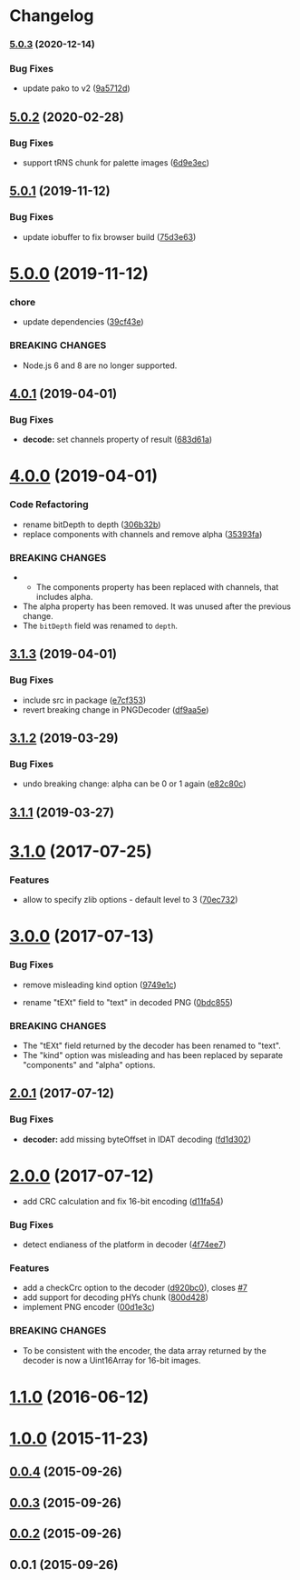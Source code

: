 # Changelog

### [5.0.3](https://www.github.com/image-js/fast-png/compare/v5.0.2...v5.0.3) (2020-12-14)


### Bug Fixes

* update pako to v2 ([9a5712d](https://www.github.com/image-js/fast-png/commit/9a5712d5cd4954453b076fbf42803fe825bf01b2))



## [5.0.2](https://github.com/image-js/fast-png/compare/v5.0.1...v5.0.2) (2020-02-28)


### Bug Fixes

* support tRNS chunk for palette images ([6d9e3ec](https://github.com/image-js/fast-png/commit/6d9e3ecf91d08db52772d011f87a6a765676e9cd))



## [5.0.1](https://github.com/image-js/fast-png/compare/v5.0.0...v5.0.1) (2019-11-12)


### Bug Fixes

* update iobuffer to fix browser build ([75d3e63](https://github.com/image-js/fast-png/commit/75d3e6318ec30c27611ed18ff5bd32adf6e92d6c))



# [5.0.0](https://github.com/image-js/fast-png/compare/v4.0.1...v5.0.0) (2019-11-12)


### chore

* update dependencies ([39cf43e](https://github.com/image-js/fast-png/commit/39cf43e59a571faf7f1bddd45dde5394a0eaf1dd))


### BREAKING CHANGES

* Node.js 6 and 8 are no longer supported.



## [4.0.1](https://github.com/image-js/fast-png/compare/v4.0.0...v4.0.1) (2019-04-01)


### Bug Fixes

* **decode:** set channels property of result ([683d61a](https://github.com/image-js/fast-png/commit/683d61a))



# [4.0.0](https://github.com/image-js/fast-png/compare/v3.1.3...v4.0.0) (2019-04-01)


### Code Refactoring

* rename bitDepth to depth ([306b32b](https://github.com/image-js/fast-png/commit/306b32b))
* replace components with channels and remove alpha ([35393fa](https://github.com/image-js/fast-png/commit/35393fa))


### BREAKING CHANGES

* * The components property has been replaced with channels, that includes
  alpha.
* The alpha property has been removed. It was unused after the previous
  change.
* The `bitDepth` field was renamed to `depth`.



## [3.1.3](https://github.com/image-js/fast-png/compare/v3.1.2...v3.1.3) (2019-04-01)


### Bug Fixes

* include src in package ([e7cf353](https://github.com/image-js/fast-png/commit/e7cf353))
* revert breaking change in PNGDecoder ([df9aa5e](https://github.com/image-js/fast-png/commit/df9aa5e))



## [3.1.2](https://github.com/image-js/fast-png/compare/v3.1.1...v3.1.2) (2019-03-29)


### Bug Fixes

* undo breaking change: alpha can be 0 or 1 again ([e82c80c](https://github.com/image-js/fast-png/commit/e82c80c))



## [3.1.1](https://github.com/image-js/fast-png/compare/v3.1.0...v3.1.1) (2019-03-27)



<a name="3.1.0"></a>
# [3.1.0](https://github.com/image-js/fast-png/compare/v3.0.0...v3.1.0) (2017-07-25)


### Features

* allow to specify zlib options - default level to 3 ([70ec732](https://github.com/image-js/fast-png/commit/70ec732))



<a name="3.0.0"></a>
# [3.0.0](https://github.com/image-js/fast-png/compare/v2.0.1...v3.0.0) (2017-07-13)


### Bug Fixes

* remove misleading kind option ([9749e1c](https://github.com/image-js/fast-png/commit/9749e1c))


* rename "tEXt" field to "text" in decoded PNG ([0bdc855](https://github.com/image-js/fast-png/commit/0bdc855))


### BREAKING CHANGES

* The "tEXt" field returned by the decoder has been renamed to "text".
* The "kind" option was misleading and has been replaced by separate
"components" and "alpha" options.



<a name="2.0.1"></a>
## [2.0.1](https://github.com/image-js/fast-png/compare/v2.0.0...v2.0.1) (2017-07-12)


### Bug Fixes

* **decoder:** add missing byteOffset in IDAT decoding ([fd1d302](https://github.com/image-js/fast-png/commit/fd1d302))



<a name="2.0.0"></a>
# [2.0.0](https://github.com/image-js/fast-png/compare/v1.1.0...v2.0.0) (2017-07-12)


* add CRC calculation and fix 16-bit encoding ([d11fa54](https://github.com/image-js/fast-png/commit/d11fa54))


### Bug Fixes

* detect endianess of the platform in decoder ([4f74ee7](https://github.com/image-js/fast-png/commit/4f74ee7))


### Features

* add a checkCrc option to the decoder ([d920bc0](https://github.com/image-js/fast-png/commit/d920bc0)), closes [#7](https://github.com/image-js/fast-png/issues/7)
* add support for decoding pHYs chunk ([800d428](https://github.com/image-js/fast-png/commit/800d428))
* implement PNG encoder ([00d1e3c](https://github.com/image-js/fast-png/commit/00d1e3c))


### BREAKING CHANGES

* To be consistent with the encoder, the data array returned by the decoder
is now a Uint16Array for 16-bit images.



<a name="1.1.0"></a>
# [1.1.0](https://github.com/image-js/fast-png/compare/v1.0.0...v1.1.0) (2016-06-12)



<a name="1.0.0"></a>
# [1.0.0](https://github.com/image-js/fast-png/compare/v0.0.4...v1.0.0) (2015-11-23)



<a name="0.0.4"></a>
## [0.0.4](https://github.com/image-js/fast-png/compare/v0.0.3...v0.0.4) (2015-09-26)



<a name="0.0.3"></a>
## [0.0.3](https://github.com/image-js/fast-png/compare/v0.0.2...v0.0.3) (2015-09-26)



<a name="0.0.2"></a>
## [0.0.2](https://github.com/image-js/fast-png/compare/v0.0.1...v0.0.2) (2015-09-26)



<a name="0.0.1"></a>
## 0.0.1 (2015-09-26)
